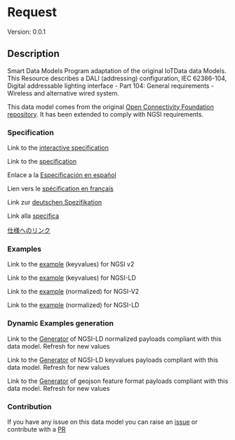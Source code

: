 # Request
Version: 0.0.1

## Description 

Smart Data Models Program adaptation of the original IoTData data Models. This Resource describes a DALI (addressing) configuration,  IEC 62386-104, Digital  addressable lighting interface - Part 104: General requirements - Wireless and alternative wired system. 

This data model comes from the original [Open Connectivity Foundation repository](https://github.com/openconnectivityfoundation/IoTDataModels). It has been extended to comply with NGSI requirements.
### Specification

Link to the [interactive specification](https://swagger.lab.fiware.org/?url=https://smart-data-models.github.io/dataModel.OCF/Request/swagger.yaml)

Link to the [specification](https://github.com/smart-data-models/dataModel.OCF/blob/master/Request/doc/spec.md)

Enlace a la [Especificación en español](https://github.com/smart-data-models/dataModel.OCF/blob/master/Request/doc/spec_ES.md)

Lien vers le [spécification en français](https://github.com/smart-data-models/dataModel.OCF/blob/master/Request/doc/spec_FR.md)

Link zur [deutschen Spezifikation](https://github.com/smart-data-models/dataModel.OCF/blob/master/Request/doc/spec_DE.md)

Link alla [specifica](https://github.com/smart-data-models/dataModel.OCF/blob/master/Request/doc/spec_IT.md)

[仕様へのリンク](https://github.com/smart-data-models/dataModel.OCF/blob/master/Request/doc/spec_JA.md)
### Examples

Link to the [example](https://smart-data-models.github.io/dataModel.OCF/Request/examples/example.json) (keyvalues) for NGSI v2

Link to the [example](https://smart-data-models.github.io/dataModel.OCF/Request/examples/example.jsonld) (keyvalues) for NGSI-LD

Link to the [example](https://smart-data-models.github.io/dataModel.OCF/Request/examples/example-normalized.json) (normalized) for NGSI-V2

Link to the [example](https://smart-data-models.github.io/dataModel.OCF/Request/examples/example-normalized.jsonld) (normalized) for NGSI-LD
### Dynamic Examples generation

Link to the [Generator](https://smartdatamodels.org/extra/ngsi-ld_generator.php?schemaUrl=https://raw.githubusercontent.com/smart-data-models/dataModel.OCF/master/Request/schema.json&email=info@smartdatamodels.org) of NGSI-LD normalized payloads compliant with this data model. Refresh for new values

Link to the [Generator](https://smartdatamodels.org/extra/ngsi-ld_generator_keyvalues.php?schemaUrl=https://raw.githubusercontent.com/smart-data-models/dataModel.OCF/master/Request/schema.json&email=info@smartdatamodels.org) of NGSI-LD keyvalues payloads compliant with this data model. Refresh for new values

Link to the [Generator](https://smartdatamodels.org/extra/geojson_features_generator.php?schemaUrl=https://raw.githubusercontent.com/smart-data-models/dataModel.OCF/master/Request/schema.json&email=info@smartdatamodels.org) of geojson feature format payloads compliant with this data model. Refresh for new values
### Contribution

 If you have any issue on this data model you can raise an [issue](https://github.com/smart-data-models/dataModel.OCF/issues)  or contribute with a [PR](https://github.com/smart-data-models/dataModel.OCF/pulls)